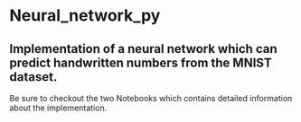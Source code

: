 # Neural_network_py
## Implementation of a neural network which can predict handwritten numbers from the MNIST dataset.
Be sure to checkout the two Notebooks which contains detailed information about the implementation. <br>

